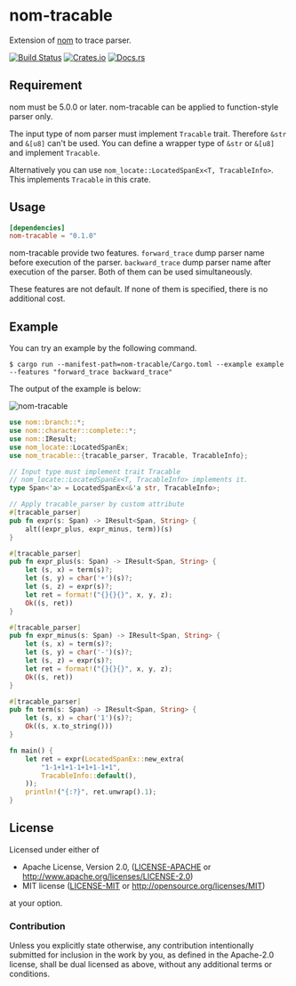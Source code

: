 # nom-tracable
Extension of [nom](https://github.com/Geal/nom) to trace parser.

[![Build Status](https://dev.azure.com/dalance/nom-tracable/_apis/build/status/dalance.nom-tracable?branchName=master)](https://dev.azure.com/dalance/nom-tracable/_build/latest?definitionId=1&branchName=master)
[![Crates.io](https://img.shields.io/crates/v/nom-tracable.svg)](https://crates.io/crates/nom-tracable)
[![Docs.rs](https://docs.rs/nom-tracable/badge.svg)](https://docs.rs/nom-tracable)

## Requirement

nom must be 5.0.0 or later.
nom-tracable can be applied to function-style parser only.

The input type of nom parser must implement `Tracable` trait.
Therefore `&str` and `&[u8]` can't be used.
You can define a wrapper type of `&str` or `&[u8]` and implement `Tracable`.

Alternatively you can use `nom_locate::LocatedSpanEx<T, TracableInfo>`.
This implements `Tracable` in this crate.

## Usage

```Cargo.toml
[dependencies]
nom-tracable = "0.1.0"
```

nom-tracable provide two features.
`forward_trace` dump parser name before execution of the parser.
`backward_trace` dump parser name after execution of the parser.
Both of them can be used simultaneously.

These features are not default.
If none of them is specified, there is no additional cost.

## Example

You can try an example by the following command.

```
$ cargo run --manifest-path=nom-tracable/Cargo.toml --example example --features "forward_trace backward_trace"
```

The output of the example is below:

![nom-tracable](https://user-images.githubusercontent.com/4331004/61949595-5252ae80-afe6-11e9-93dc-d5c5fa3a2d0e.png)

```rust
use nom::branch::*;
use nom::character::complete::*;
use nom::IResult;
use nom_locate::LocatedSpanEx;
use nom_tracable::{tracable_parser, Tracable, TracableInfo};

// Input type must implement trait Tracable
// nom_locate::LocatedSpanEx<T, TracableInfo> implements it.
type Span<'a> = LocatedSpanEx<&'a str, TracableInfo>;

// Apply tracable_parser by custom attribute
#[tracable_parser]
pub fn expr(s: Span) -> IResult<Span, String> {
    alt((expr_plus, expr_minus, term))(s)
}

#[tracable_parser]
pub fn expr_plus(s: Span) -> IResult<Span, String> {
    let (s, x) = term(s)?;
    let (s, y) = char('+')(s)?;
    let (s, z) = expr(s)?;
    let ret = format!("{}{}{}", x, y, z);
    Ok((s, ret))
}

#[tracable_parser]
pub fn expr_minus(s: Span) -> IResult<Span, String> {
    let (s, x) = term(s)?;
    let (s, y) = char('-')(s)?;
    let (s, z) = expr(s)?;
    let ret = format!("{}{}{}", x, y, z);
    Ok((s, ret))
}

#[tracable_parser]
pub fn term(s: Span) -> IResult<Span, String> {
    let (s, x) = char('1')(s)?;
    Ok((s, x.to_string()))
}

fn main() {
    let ret = expr(LocatedSpanEx::new_extra(
        "1-1+1+1-1+1+1-1+1",
        TracableInfo::default(),
    ));
    println!("{:?}", ret.unwrap().1);
}
```

## License

Licensed under either of

 * Apache License, Version 2.0, ([LICENSE-APACHE](LICENSE-APACHE) or http://www.apache.org/licenses/LICENSE-2.0)
 * MIT license ([LICENSE-MIT](LICENSE-MIT) or http://opensource.org/licenses/MIT)

at your option.

### Contribution

Unless you explicitly state otherwise, any contribution intentionally
submitted for inclusion in the work by you, as defined in the Apache-2.0
license, shall be dual licensed as above, without any additional terms or
conditions.
